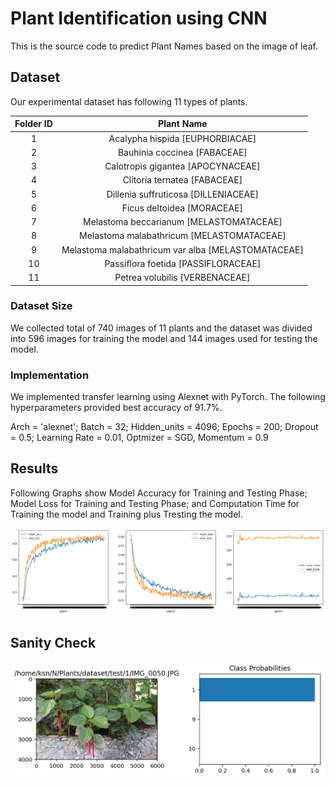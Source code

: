 # Plant Identification using CNN

This is the source code to predict Plant Names based on the image of leaf.

## Dataset
Our experimental dataset has following 11 types of plants.

| Folder ID | Plant Name |
|:-------------:|:-------------:|
| 1   | Acalypha hispida [EUPHORBIACAE] |
| 2   | Bauhinia coccinea [FABACEAE] |
| 3   | Calotropis gigantea [APOCYNACEAE] |
| 4   | Clitoria ternatea [FABACEAE] |
| 5   | Dillenia suffruticosa [DILLENIACEAE] |
| 6   | Ficus deltoidea [MORACEAE] |
| 7   | Melastoma beccarianum [MELASTOMATACEAE] |
| 8   | Melastoma malabathricum [MELASTOMATACEAE] |
| 9   | Melastoma malabathricum var alba [MELASTOMATACEAE] |
| 10 | Passiflora foetida [PASSIFLORACEAE] |
| 11 | Petrea volubilis [VERBENACEAE] |

### Dataset Size
We collected total of 740 images of 11 plants and the dataset was divided into 596 images for training the model and 144 images used for testing the model.


### Implementation
We implemented transfer learning using Alexnet with PyTorch. The following hyperparameters provided best accuracy of 91.7%.

Arch = 'alexnet'; Batch = 32; Hidden_units = 4096; Epochs = 200; Dropout = 0.5; Learning Rate = 0.01, Optmizer = SGD, Momentum = 0.9

## Results
Following Graphs show Model Accuracy for Training and Testing Phase; Model Loss for Training and Testing Phase; and Computation Time for Training the model and Training plus Tresting the model.

![Model](https://github.com/naneja/plants/blob/master/figs/model.png)

## Sanity Check
![Output](https://github.com/naneja/plants/blob/master/figs/output.png)

